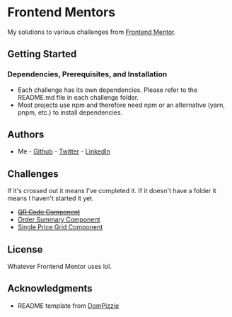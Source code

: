# Frontend Mentors

My solutions to various challenges from [Frontend Mentor](https://www.frontendmentor.io/).

## Getting Started

### Dependencies, Prerequisites, and Installation

* Each challenge has its own dependencies. Please refer to the README.md file in each challenge folder.
* Most projects use npm and therefore need npm or an alternative (yarn, pnpm, etc.) to install dependencies.

## Authors

* Me - [Github](https://github.com/Brian-Pob) - [Twitter](https://twitter.com/brianmpdotdev) - [LinkedIn](https://www.linkedin.com/in/Brian-Pob/)

## Challenges

If it's crossed out it means I've completed it. If it doesn't have a folder it means I haven't started it yet.

* ~~[QR Code Component](https://www.frontendmentor.io/challenges/qr-code-component-iux_sIO_H)~~
* [Order Summary Component](https://www.frontendmentor.io/challenges/order-summary-component-QlPmajDUj)
* [Single Price Grid Component](https://www.frontendmentor.io/challenges/single-price-grid-component-5ce41129d0ff452fec5abbbc)

## License

Whatever Frontend Mentor uses lol.

## Acknowledgments

* README template from [DomPizzie](https://gist.github.com/DomPizzie/7a5ff55ffa9081f2de27c315f5018afc)
